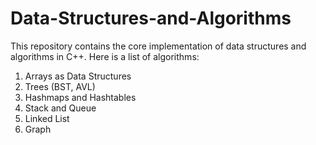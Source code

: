 # Data-Structures-and-Algorithms
This repository contains the core implementation of data structures and algorithms in C++.
Here is a list of algorithms:

1. Arrays as Data Structures
2. Trees (BST, AVL)
3. Hashmaps and Hashtables 
4. Stack and Queue 
5. Linked List
6. Graph 
